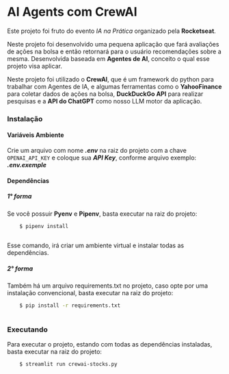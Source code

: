 # AI Agents com CrewAI

Este projeto foi fruto do evento _IA na Prática_ organizado pela **Rocketseat**.

Neste projeto foi desenvolvido uma pequena aplicação que fará avaliações de ações na bolsa e então retornará para o usuário recomendações sobre a mesma. Desenvolvida baseada em **Agentes de AI**, conceito o qual esse projeto visa aplicar.

Neste projeto foi utilizado o **CrewAI**, que é um framework do python para trabalhar com Agentes de IA, 
e algumas ferramentas como o **YahooFinance** para coletar dados de ações na bolsa, **DuckDuckGo API** 
para realizar pesquisas e a **API do ChatGPT** como nosso LLM motor da aplicação.

### Instalação

#### Variáveis Ambiente

Crie um arquivo com nome ***.env*** na raiz do projeto com a chave `OPENAI_API_KEY` e coloque sua ***API Key***, conforme arquivo exemplo: ***.env.exemple***

#### Dependências

##### 1° forma

Se você possuir **Pyenv** e **Pipenv**, basta executar na raiz do projeto:

```sh
    $ pipenv install
    
```

Esse comando, irá criar um ambiente virtual e instalar todas as dependências.

##### 2° forma

Também há um arquivo requirements.txt no projeto, caso opte por uma instalação convencional, basta executar na raiz do projeto:

```sh
    $ pip install -r requirements.txt
    
```

### Executando

Para executar o projeto, estando com todas as dependências instaladas, basta executar na raiz do projeto:

```sh
    $ streamlit run crewai-stocks.py 

```